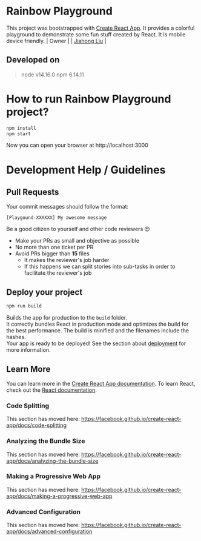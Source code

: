 # Rainbow Playground
This project was bootstrapped with [Create React App](https://github.com/facebook/create-react-app). It provides a colorful playground to demonstrate some fun stuff created by React. It is mobile device friendly.
| Owner                                     |
| [Jiahong Liu](mailto:jli3238@gmail.com)   |
## Developed on
>node v14.16.0
>npm 6.14.11

# How to run Rainbow Playground project?
```sh
npm install
npm start
```
Now you can open your browser at http://localhost:3000
 
# Development Help / Guidelines
## Pull Requests
Your commit messages should follow the format:
```
[Playgound-XXXXXX] My awesome message
```
Be a good citizen to yourself and other code reviewers 😍
- Make your PRs as small and objective as possible
- No more than one ticket per PR
- Avoid PRs bigger than **15** files
  - It makes the reviewer's job harder
  - If this happens we can split stories into sub-tasks in order to facilitate the reviewer's job

## Deploy your project
```sh
npm run build
```
Builds the app for production to the `build` folder.<br />
It correctly bundles React in production mode and optimizes the build for the best performance.
The build is minified and the filenames include the hashes.<br />
Your app is ready to be deployed!
See the section about [deployment](https://facebook.github.io/create-react-app/docs/deployment) for more information.

## Learn More
You can learn more in the [Create React App documentation](https://facebook.github.io/create-react-app/docs/getting-started).
To learn React, check out the [React documentation](https://reactjs.org/).
### Code Splitting
This section has moved here: https://facebook.github.io/create-react-app/docs/code-splitting
### Analyzing the Bundle Size
This section has moved here: https://facebook.github.io/create-react-app/docs/analyzing-the-bundle-size
### Making a Progressive Web App
This section has moved here: https://facebook.github.io/create-react-app/docs/making-a-progressive-web-app
### Advanced Configuration
This section has moved here: https://facebook.github.io/create-react-app/docs/advanced-configuration